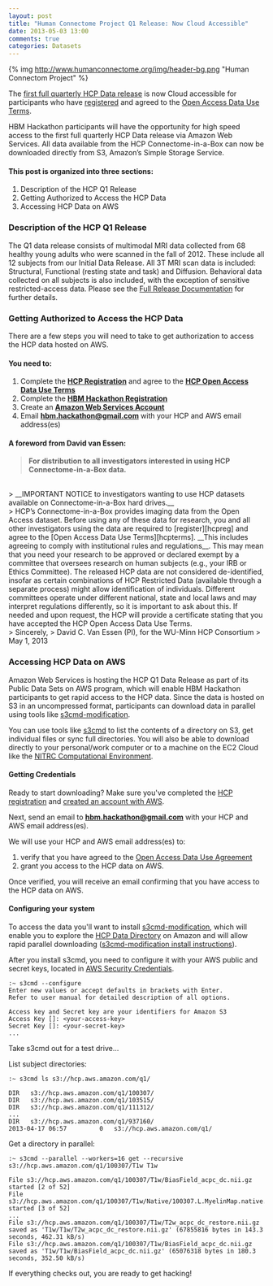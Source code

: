 ```yaml
---
layout: post
title: "Human Connectome Project Q1 Release: Now Cloud Accessible"
date: 2013-05-03 13:00
comments: true
categories: Datasets
---
```


{% img http://www.humanconnectome.org/img/header-bg.png "Human Connectom Project" %}

The [first full quarterly HCP Data release][data] is now Cloud accessible for participants who have [registered][hcpreg] and agreed to the [Open Access Data Use Terms][hcpterms].

<!-- more -->

HBM Hackathon participants will have the opportunity for high speed access to the first full quarterly HCP Data release via Amazon Web Services. All data available from the HCP Connectome-in-a-Box can now be downloaded directly from S3, Amazon’s Simple Storage Service. 

#### This post is organized into three sections:
1. Description of the HCP Q1 Release
2. Getting Authorized to Access the HCP Data
3. Accessing HCP Data on AWS

### Description of the HCP Q1 Release 
The Q1 data release consists of multimodal MRI data collected from 68 healthy young adults who were scanned in the fall of 2012. These include all 12 subjects from our Initial Data Release. All 3T MRI scan data is included: Structural, Functional (resting state and task) and Diffusion. Behavioral data collected on all subjects is also included, with the exception of sensitive restricted-access data. Please see the [Full Release Documentation][hcpdocs] for further details.

### Getting Authorized to Access the HCP Data
There are a few steps you will need to take to get authorization to access the HCP data hosted on AWS.

#### You need to:
1. Complete the __[HCP Registration][hcpreg]__ and agree to the __[HCP Open Access Data Use Terms][hcpterms]__
2. Complete the __[HBM Hackathon Registration][hbmreg]__
3. Create an __[Amazon Web Services Account][awsreg]__
4. Email __<hbm.hackathon@gmail.com>__ with your HCP and AWS email address(es)

#### A foreword from David van Essen:
> __For distribution to all investigators interested in using HCP Connectome-in-a-Box data.__  
</br>
> __IMPORTANT NOTICE to investigators wanting to use HCP datasets available on Connectome-in-a-Box hard drives.__  
</br>
> HCP’s Connectome-in-a-Box provides imaging data from the Open Access dataset. Before using any of these data for research, you and all other investigators using the data are required to [register][hcpreg] and agree to the [Open Access Data Use Terms][hcpterms]. __This includes agreeing to comply with institutional rules and regulations__.  This may mean that you need your research to be approved or declared exempt by a committee that oversees research on human subjects (e.g., your IRB or Ethics Committee).  The released HCP data are not considered de-identified, insofar as certain combinations of HCP Restricted Data (available through a separate process) might allow identification of individuals.  Different committees operate under different national, state and local laws and may interpret regulations differently, so it is important to ask about this. If needed and upon request, the HCP will provide a certificate stating that you have accepted the HCP Open Access Data Use Terms.  
</br>
> Sincerely,  
> David C. Van Essen (PI), for the WU-Minn HCP Consortium  
> May 1, 2013  

### Accessing HCP Data on AWS
Amazon Web Services is hosting the HCP Q1 Data Release as part of its Public Data Sets on AWS program, which will enable HBM Hackathon participants to get rapid access to the HCP data. Since the data is hosted on S3 in an uncompressed format, participants can download data in parallel using tools like [s3cmd-modification][s3cmd]. 

You can use tools like [s3cmd][s3cmd] to list the contents of a directory on S3, get individual files or sync full directories. You will also be able to download directly to your personal/work computer or to a machine on the EC2 Cloud like the [NITRC Computational Environment][nitrc].

#### Getting Credentials
Ready to start downloading? Make sure you've completed the [HCP registration][hcpreg] and [created an account with AWS][awsreg].

Next, send an email to __<hbm.hackathon@gmail.com>__ with your HCP and AWS email address(es). 

We will use your HCP and AWS email address(es) to:

1. verify that you have agreed to the [Open Access Data Use Agreement][hcpterms]
2. grant you access to the HCP data on AWS.

Once verified, you will receive an email confirming that you have access to the HCP data on AWS.

#### Configuring your system
To access the data you'll want to install [s3cmd-modification][s3cmd], which will enable you to explore the [HCP Data Directory][hcpdatadir] on Amazon and will allow rapid parallel downloading ([s3cmd-modification install instructions][s3cmdinstall]).

After you install s3cmd, you need to configure it with your AWS public and secret keys, located in [AWS Security Credentials][awscreds].

    :~ s3cmd --configure
    Enter new values or accept defaults in brackets with Enter.
    Refer to user manual for detailed description of all options.

    Access key and Secret key are your identifiers for Amazon S3
    Access Key []: <your-access-key>
    Secret Key []: <your-secret-key>
    ...	

Take s3cmd out for a test drive...

List subject directories:

    :~ s3cmd ls s3://hcp.aws.amazon.com/q1/
    
    DIR   s3://hcp.aws.amazon.com/q1/100307/
    DIR   s3://hcp.aws.amazon.com/q1/103515/
    DIR   s3://hcp.aws.amazon.com/q1/111312/
    ...
    DIR   s3://hcp.aws.amazon.com/q1/937160/
    2013-04-17 06:57         0   s3://hcp.aws.amazon.com/q1/

Get a directory in parallel:

    :~ s3cmd --parallel --workers=16 get --recursive s3://hcp.aws.amazon.com/q1/100307/T1w T1w
    
    File s3://hcp.aws.amazon.com/q1/100307/T1w/BiasField_acpc_dc.nii.gz started [2 of 52]
    File s3://hcp.aws.amazon.com/q1/100307/T1w/Native/100307.L.MyelinMap.native.func.gii started [3 of 52]
    ...
    File s3://hcp.aws.amazon.com/q1/100307/T1w/T2w_acpc_dc_restore.nii.gz saved as 'T1w/T1w/T2w_acpc_dc_restore.nii.gz' (67855816 bytes in 143.3 seconds, 462.31 kB/s)
    File s3://hcp.aws.amazon.com/q1/100307/T1w/BiasField_acpc_dc.nii.gz saved as 'T1w/T1w/BiasField_acpc_dc.nii.gz' (65076318 bytes in 180.3 seconds, 352.50 kB/s)

If everything checks out, you are ready to get hacking!

[data]: http://www.humanconnectome.org/data/
[hcpreg]: http://www.humanconnectome.org/data/data-use-terms/index.html
[hcpterms]: http://www.humanconnectome.org/data/data-use-terms/open-access.html
[hcpdocs]: http://www.humanconnectome.org/documentation/Q1/
[hbmreg]: http://www.humanbrainmapping.org/hackathon
[awsreg]: http://aws.amazon.com/
[s3cmd]: https://github.com/pcorliss/s3cmd-modification
[nitrc]: https://aws.amazon.com/marketplace/pp/B00AW0MBLO
[hcpdatadir]: http://humanconnectome.org/documentation/data-release/Q1_Release_Appendix_III.pdf
[s3cmdinstall]: https://github.com/pcorliss/s3cmd-modification/blob/master/INSTALL
[awscreds]: https://portal.aws.amazon.com/gp/aws/securityCredentials


